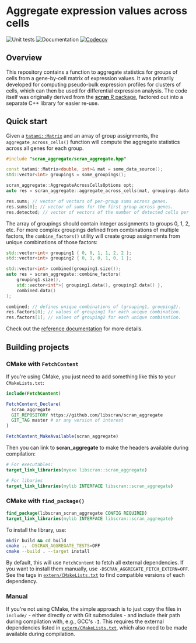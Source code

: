 # Aggregate expression values across cells

![Unit tests](https://github.com/libscran/scran_aggregate/actions/workflows/run-tests.yaml/badge.svg)
![Documentation](https://github.com/libscran/scran_aggregate/actions/workflows/doxygenate.yaml/badge.svg)
[![Codecov](https://codecov.io/gh/libscran/scran_aggregate/graph/badge.svg?token=JWV0I4WJX2)](https://codecov.io/gh/libscran/scran_aggregate)

## Overview

This repository contains a function to aggregate statistics for groups of cells from a gene-by-cell matrix of expression values.
It was primarily developed for computing pseudo-bulk expression profiles for clusters of cells,
which can then be used for differential expression analysis.
The code itself was originally derived from the [**scran** R package](https://bioconductor.org/packages/scran),
factored out into a separate C++ library for easier re-use.

## Quick start

Given a [`tatami::Matrix`](https://github.com/tatami-inc/tatami) and an array of group assignments,
the `aggregate_across_cells()` function will compute the aggregate statistics across all genes for each group.

```cpp
#include "scran_aggregate/scran_aggregate.hpp"

const tatami::Matrix<double, int>& mat = some_data_source();
std::vector<int> groupings = some_groupings();

scran_aggregate::AggregateAcrossCellsOptions opt;
auto res = scran_aggregate::aggregate_across_cells(mat, groupings.data(), opt);

res.sums; // vector of vectors of per-group sums across genes.
res.sums[0]; // vector of sums for the first group across genes.
res.detected; // vector of vectors of the number of detected cells per gene.
```

The array of groupings should contain integer assignments to groups 0, 1, 2, etc.
For more complex groupings defined from combinations of multiple factors, 
the `combine_factors()` utility will create group assignments from unique combinations of those factors:

```cpp
std::vector<int> grouping1 { 0, 0, 1, 1, 2, 2 };
std::vector<int> grouping2 { 0, 1, 0, 1, 0, 1 };

std::vector<int> combined(grouping1.size()); 
auto res = scran_aggregate::combine_factors(
    grouping1.size(), 
    std::vector<int*>{ grouping1.data(), grouping2.data() },
    combined.data()
);

combined; // defines unique combinations of (grouping1, grouping2).
res.factors[0]; // values of grouping1 for each unique combination.
res.factors[1]; // values of grouping2 for each unique combination.
```

Check out the [reference documentation](https://libscran.github.io/scran_aggregate) for more details.

## Building projects

### CMake with `FetchContent`

If you're using CMake, you just need to add something like this to your `CMakeLists.txt`:

```cmake
include(FetchContent)

FetchContent_Declare(
  scran_aggregate
  GIT_REPOSITORY https://github.com/libscran/scran_aggregate
  GIT_TAG master # or any version of interest
)

FetchContent_MakeAvailable(scran_aggregate)
```

Then you can link to **scran_aggregate** to make the headers available during compilation:

```cmake
# For executables:
target_link_libraries(myexe libscran::scran_aggregate)

# For libaries
target_link_libraries(mylib INTERFACE libscran::scran_aggregate)
```

### CMake with `find_package()`

```cmake
find_package(libscran_scran_aggregate CONFIG REQUIRED)
target_link_libraries(mylib INTERFACE libscran::scran_aggregate)
```

To install the library, use:

```sh
mkdir build && cd build
cmake .. -DSCRAN_AGGREGATE_TESTS=OFF
cmake --build . --target install
```

By default, this will use `FetchContent` to fetch all external dependencies.
If you want to install them manually, use `-DSCRAN_AGGREGATE_FETCH_EXTERN=OFF`.
See the tags in [`extern/CMakeLists.txt`](extern/CMakeLists.txt) to find compatible versions of each dependency.

### Manual

If you're not using CMake, the simple approach is to just copy the files in `include/` - either directly or with Git submodules - and include their path during compilation with, e.g., GCC's `-I`.
This requires the external dependencies listed in [`extern/CMakeLists.txt`](extern/CMakeLists.txt), which also need to be made available during compilation.
